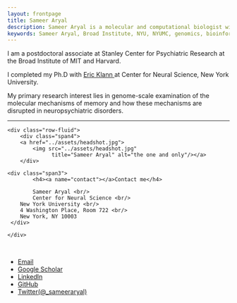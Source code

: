 ```yaml
---
layout: frontpage
title: Sameer Aryal
description: Sameer Aryal is a molecular and computational biologist with interests and expertise in neuroscience, genomics, and bioinformatics.
keywords: Sameer Aryal, Broad Institute, NYU, NYUMC, genomics, bioinformatics, neuropsychiatry, neurobiology, fragile X syndrome, learning, memory, protein synthesis, mRNA translation, ribosome profiling, RNA-seq
---
```


I am a postdoctoral associate at Stanley Center for Psychiatric Research at the Broad Institute of MIT and Harvard.

I completed my Ph.D with <a href="http://www.klannlabnyu.org"> Eric Klann </a> at Center for Neural Science, New York University.

My primary research interest lies in genome-scale examination of the molecular mechanisms of memory and how these mechanisms are disrupted in neuropsychiatric disorders.

---


<div class="container">

    <div class="row-fluid">
        <div class="span4">
        <a href="../assets/headshot.jpg">
            <img src="../assets/headshot.jpg"
                  title="Sameer Aryal" alt="the one and only"/></a>
        </div>

    <div class="span3">
    	    <h4><a name="contact"></a>Contact me</h4>

    	    Sameer Aryal <br/>
            Center for Neural Science <br/>
	    New York University <br/>
	    4 Washington Place, Room 722 <br/>
	    New York, NY 10003
     </div>

    </div>
</div>
<br/>
<div class="navbar">
  <div class="navbar-inner">
      <ul class="nav">
	  <li><a href="mailto:sameer.aryal@gmail.com">Email</a></li>
	  <li><a href="https://scholar.google.com/citations?user=jZd3a_gAAAAJ&hl=en">Google Scholar</a></li>
	  <li><a href="https://www.linkedin.com/in/sameer-aryal-nyu/">LinkedIn</a></li>
          <li><a href="https://github.com/sameer785">GitHub</a></li>
          <li><a href="https://twitter.com/_sameeraryal">Twitter(@_sameeraryal)</a></li>
      </ul>
  </div>
</div>